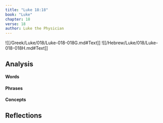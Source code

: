```yaml
---
title: "Luke 18:18"
book: "Luke"
chapter: 18
verse: 18
author: Luke the Physician
---
```

![[/Greek/Luke/018/Luke-018-018G.md#Text]]
![[/Hebrew/Luke/018/Luke-018-018H.md#Text]]

## Analysis

#### Words

#### Phrases

#### Concepts

## Reflections
